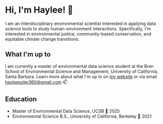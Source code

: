 # Hi, I'm Haylee! 🌿

I am an interdisciplinary environmental scientist interested in applying data science tools to study human-environment interactions. Specifically, I'm interested in environmental justice, community-based conservation, and equitable climate change transitions.

## What I'm up to
I am currently a master of environmental data science student at the Bren School of Environmental Science and Management, University of California, Santa Barbara. Learn more about what I'm up to on [my website](https://haylee360.github.io/) or via email hayleeoyler360@gmail.com 📫

## Education 
- Master of Environmental Data Science, UCSB 🌊 2025
- Environmental Science B.S., University of California, Berkeley 🐻 2021
